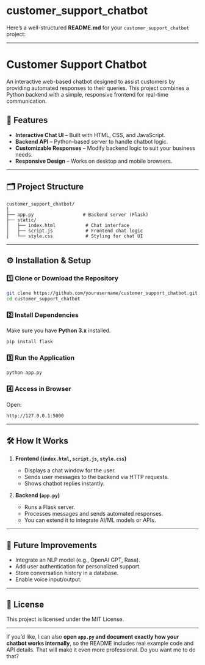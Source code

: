 # customer_support_chatbot
Here’s a well-structured **README.md** for your `customer_support_chatbot` project:

---

# Customer Support Chatbot

An interactive web-based chatbot designed to assist customers by providing automated responses to their queries. This project combines a Python backend with a simple, responsive frontend for real-time communication.

## 📌 Features

* **Interactive Chat UI** – Built with HTML, CSS, and JavaScript.
* **Backend API** – Python-based server to handle chatbot logic.
* **Customizable Responses** – Modify backend logic to suit your business needs.
* **Responsive Design** – Works on desktop and mobile browsers.

---

## 🗂 Project Structure

```
customer_support_chatbot/
│
├── app.py                  # Backend server (Flask)
├── static/
│   ├── index.html           # Chat interface
│   ├── script.js            # Frontend chat logic
│   └── style.css            # Styling for chat UI
```

---

## ⚙️ Installation & Setup

### 1️⃣ Clone or Download the Repository

```bash
git clone https://github.com/yourusername/customer_support_chatbot.git
cd customer_support_chatbot
```

### 2️⃣ Install Dependencies

Make sure you have **Python 3.x** installed.

```bash
pip install flask
```

### 3️⃣ Run the Application

```bash
python app.py
```

### 4️⃣ Access in Browser

Open:

```
http://127.0.0.1:5000
```

---

## 🛠 How It Works

1. **Frontend (`index.html`, `script.js`, `style.css`)**

   * Displays a chat window for the user.
   * Sends user messages to the backend via HTTP requests.
   * Shows chatbot replies instantly.

2. **Backend (`app.py`)**

   * Runs a Flask server.
   * Processes messages and sends automated responses.
   * You can extend it to integrate AI/ML models or APIs.

---

## 🚀 Future Improvements

* Integrate an NLP model (e.g., OpenAI GPT, Rasa).
* Add user authentication for personalized support.
* Store conversation history in a database.
* Enable voice input/output.

---

## 📄 License

This project is licensed under the MIT License.

---

If you’d like, I can also **open `app.py` and document exactly how your chatbot works internally**, so the README includes real example code and API details. That will make it even more professional.
Do you want me to do that?
